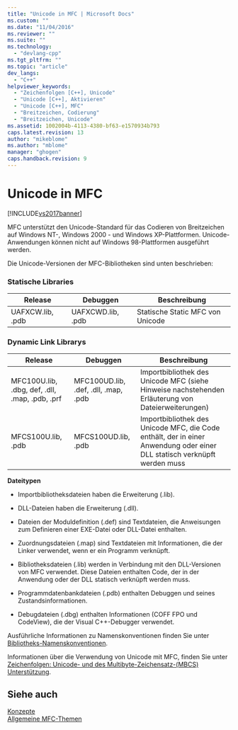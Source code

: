 ```yaml
---
title: "Unicode in MFC | Microsoft Docs"
ms.custom: ""
ms.date: "11/04/2016"
ms.reviewer: ""
ms.suite: ""
ms.technology: 
  - "devlang-cpp"
ms.tgt_pltfrm: ""
ms.topic: "article"
dev_langs: 
  - "C++"
helpviewer_keywords: 
  - "Zeichenfolgen [C++], Unicode"
  - "Unicode [C++], Aktivieren"
  - "Unicode [C++], MFC"
  - "Breitzeichen, Codierung"
  - "Breitzeichen, Unicode"
ms.assetid: 1002004b-4113-4380-bf63-e1570934b793
caps.latest.revision: 13
author: "mikeblome"
ms.author: "mblome"
manager: "ghogen"
caps.handback.revision: 9
---
```

# Unicode in MFC
[!INCLUDE[vs2017banner](../assembler/inline/includes/vs2017banner.md)]

MFC unterstützt den Unicode\-Standard für das Codieren von Breitzeichen auf Windows NT\-, Windows 2000 \- und Windows XP\-Plattformen.  Unicode\-Anwendungen können nicht auf Windows 98\-Plattformen ausgeführt werden.  
  
 Die Unicode\-Versionen der MFC\-Bibliotheken sind unten beschrieben:  
  
### Statische Libraries  
  
|Release|Debuggen|**Beschreibung**|  
|-------------|--------------|----------------------|  
|UAFXCW.lib, .pdb|UAFXCWD.lib, .pdb|Statische Static MFC von Unicode|  
  
### Dynamic Link Librarys  
  
|Release|Debuggen|**Beschreibung**|  
|-------------|--------------|----------------------|  
|MFC100U.lib, .dbg, def, .dll, .map, .pdb, .prf|MFC100UD.lib, .def, .dll, .map, .pdb|Importbibliothek des Unicode MFC \(siehe Hinweise nachstehenden Erläuterung von Dateierweiterungen\)|  
|MFCS100U.lib, .pdb|MFCS100UD.lib, .pdb|Importbibliothek des Unicode MFC, die Code enthält, der in einer Anwendung oder einer DLL statisch verknüpft werden muss|  
  
 **Dateitypen**  
  
-   Importbibliotheksdateien haben die Erweiterung \(.lib\).  
  
-   DLL\-Dateien haben die Erweiterung \(.dll\).  
  
-   Dateien der Moduldefinition \(.def\) sind Textdateien, die Anweisungen zum Definieren einer EXE\-Datei oder DLL\-Datei enthalten.  
  
-   Zuordnungsdateien \(.map\) sind Textdateien mit Informationen, die der Linker verwendet, wenn er ein Programm verknüpft.  
  
-   Bibliotheksdateien \(.lib\) werden in Verbindung mit den DLL\-Versionen von MFC verwendet.  Diese Dateien enthalten Code, der in der Anwendung oder der DLL statisch verknüpft werden muss.  
  
-   Programmdatenbankdateien \(.pdb\) enthalten Debuggen und seines Zustandsinformationen.  
  
-   Debugdateien \(.dbg\) enthalten Informationen \(COFF FPO und CodeView\), die der Visual C\+\+\-Debugger verwendet.  
  
 Ausführliche Informationen zu Namenskonventionen finden Sie unter [Bibliotheks\-Namenskonventionen](../mfc/library-naming-conventions.md).  
  
 Informationen über die Verwendung von Unicode mit MFC, finden Sie unter [Zeichenfolgen: Unicode\- und des Multibyte\-Zeichensatz\-\(MBCS\) Unterstützung](../atl-mfc-shared/unicode-and-multibyte-character-set-mbcs-support.md).  
  
## Siehe auch  
 [Konzepte](../mfc/mfc-concepts.md)   
 [Allgemeine MFC\-Themen](../mfc/general-mfc-topics.md)